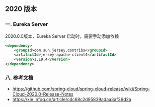 ## 2020 版本

### 一. Eureka Server

2020.0.0版本，Eureka Server 启动时，需要手动添加依赖

```xml
<dependency>
  	<groupId>com.sun.jersey.contribs</groupId>
    <artifactId>jersey-apache-client4</artifactId>
    <version>1.19.4</version>
</dependency>
```



### 八. 参考文档

- https://github.com/spring-cloud/spring-cloud-release/wiki/Spring-Cloud-2020.0-Release-Notes
- https://xie.infoq.cn/article/cdc68c2d95839adaa3af39d2a